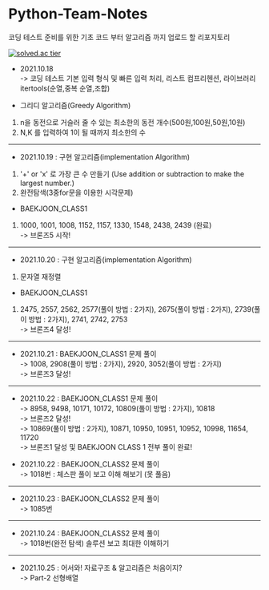 # Python-Team-Notes
코딩 테스트 준비를 위한 기초 코드 부터 알고리즘 까지 업로드 할 리포지토리   

[![solved.ac tier](http://mazassumnida.wtf/api/generate_badge?boj=injekim97)](https://solved.ac/injekim97)

* 2021.10.18   
-> 코딩 테스트 기본 입력 형식 및 빠른 입력 처리, 리스트 컴프리헨션, 라이브러리 itertools(순열,중복 순열,조합)    

* 그리디 알고리즘(Greedy Algorithm)  
1. n을 동전으로 거슬러 줄 수 있는 최소한의 동전 개수(500원,100원,50원,10원)
2. N,K 를 입력하여 1이 될 때까지 최소한의 수


***
* 2021.10.19 : 구현 알고리즘(implementation Algorithm)   
1. '+' or 'x' 로 가장 큰 수 만들기 (Use addition or subtraction to make the largest number.)   
2. 완전탐색(3중for문을 이용한 시각문제)


* BAEKJOON_CLASS1  
1. 1000, 1001, 1008, 1152, 1157, 1330, 1548, 2438, 2439 (완료)   
-> 브론즈5 시작!
***

* 2021.10.20 : 구현 알고리즘(implementation Algorithm)   
1. 문자열 재정렬

* BAEKJOON_CLASS1  
1. 2475, 2557, 2562, 2577(풀이 방법 : 2가지), 2675(풀이 방법 : 2가지), 2739(풀이 방법 : 2가지), 2741, 2742, 2753    
-> 브론즈4 달성!
***

* 2021.10.21 : BAEKJOON_CLASS1 문제 풀이   
-> 1008, 2908(풀이 방법 : 2가지), 2920, 3052(풀이 방법 : 2가지)   
-> 브론즈3 달성!

***  
* 2021.10.22 : BAEKJOON_CLASS1 문제 풀이   
-> 8958, 9498, 10171, 10172, 10809(풀이 방법 : 2가지), 10818   
-> 브론즈2 달성!   
-> 10869(풀이 방법 : 2가지), 10871, 10950, 10951, 10952, 10998, 11654, 11720   
-> 브론즈1 달성 및 BAEKJOON CLASS 1 전부 풀이 완료!

* 2021.10.22 : BAEKJOON_CLASS2 문제 풀이    
-> 1018번 : 체스판 풀이 보고 이해 해보기 (못 풀음)

***
* 2021.10.23 : BAEKJOON_CLASS2 문제 풀이    
-> 1085번 
  
***
* 2021.10.24 : BAEKJOON_CLASS2 문제 풀이    
-> 1018번(완전 탐색) 솔루션 보고 최대한 이해하기  

***
* 2021.10.25 : 어서와! 자료구조 & 알고리즘은 처음이지?  
-> Part-2 선형배열   
